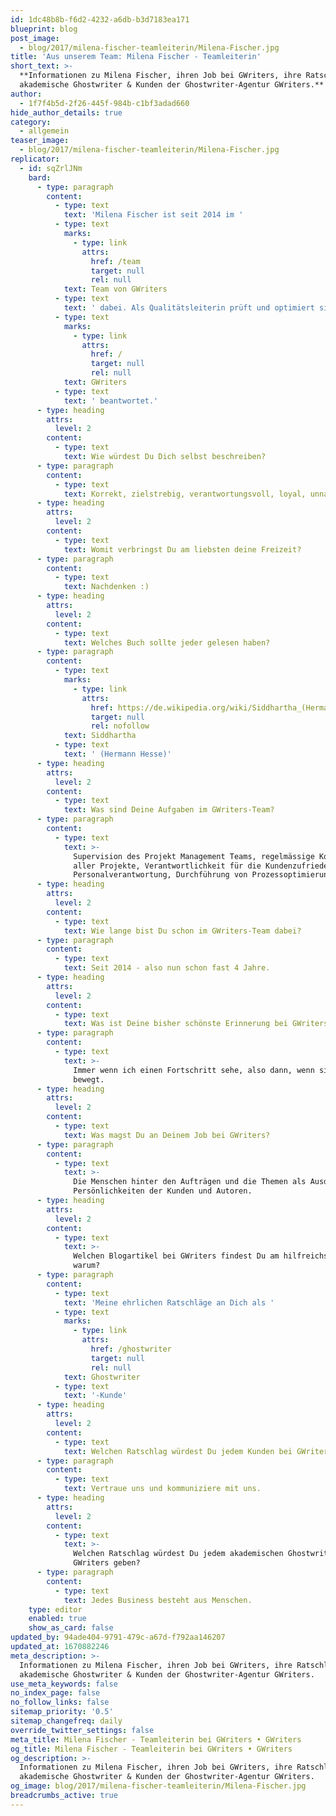 ```yaml
---
id: 1dc48b8b-f6d2-4232-a6db-b3d7183ea171
blueprint: blog
post_image:
  - blog/2017/milena-fischer-teamleiterin/Milena-Fischer.jpg
title: 'Aus unserem Team: Milena Fischer - Teamleiterin'
short_text: >-
  **Informationen zu Milena Fischer, ihren Job bei GWriters, ihre Ratschläge an
  akademische Ghostwriter & Kunden der Ghostwriter-Agentur GWriters.**
author:
  - 1f7f4b5d-2f26-445f-984b-c1bf3adad660
hide_author_details: true
category:
  - allgemein
teaser_image:
  - blog/2017/milena-fischer-teamleiterin/Milena-Fischer.jpg
replicator:
  - id: sqZrlJNm
    bard:
      - type: paragraph
        content:
          - type: text
            text: 'Milena Fischer ist seit 2014 im '
          - type: text
            marks:
              - type: link
                attrs:
                  href: /team
                  target: null
                  rel: null
            text: Team von GWriters
          - type: text
            text: ' dabei. Als Qualitätsleiterin prüft und optimiert sie täglich die Qualität von Ausarbeitungen bei GWriters und die Zufriedenheit unserer Kunden und akademischen Experten. In diesem Beitrag hat Milena Fischer einige Fragen über sich und ihre Arbeit bei '
          - type: text
            marks:
              - type: link
                attrs:
                  href: /
                  target: null
                  rel: null
            text: GWriters
          - type: text
            text: ' beantwortet.'
      - type: heading
        attrs:
          level: 2
        content:
          - type: text
            text: Wie würdest Du Dich selbst beschreiben?
      - type: paragraph
        content:
          - type: text
            text: Korrekt, zielstrebig, verantwortungsvoll, loyal, unnachgiebig.
      - type: heading
        attrs:
          level: 2
        content:
          - type: text
            text: Womit verbringst Du am liebsten deine Freizeit?
      - type: paragraph
        content:
          - type: text
            text: Nachdenken :)
      - type: heading
        attrs:
          level: 2
        content:
          - type: text
            text: Welches Buch sollte jeder gelesen haben?
      - type: paragraph
        content:
          - type: text
            marks:
              - type: link
                attrs:
                  href: https://de.wikipedia.org/wiki/Siddhartha_(Hermann_Hesse)
                  target: null
                  rel: nofollow
            text: Siddhartha
          - type: text
            text: ' (Hermann Hesse)'
      - type: heading
        attrs:
          level: 2
        content:
          - type: text
            text: Was sind Deine Aufgaben im GWriters-Team?
      - type: paragraph
        content:
          - type: text
            text: >-
              Supervision des Projekt Management Teams, regelmässige Kontrolle
              aller Projekte, Verantwortlichkeit für die Kundenzufriedenheit,
              Personalverantwortung, Durchführung von Prozessoptimierungen.
      - type: heading
        attrs:
          level: 2
        content:
          - type: text
            text: Wie lange bist Du schon im GWriters-Team dabei?
      - type: paragraph
        content:
          - type: text
            text: Seit 2014 - also nun schon fast 4 Jahre.
      - type: heading
        attrs:
          level: 2
        content:
          - type: text
            text: Was ist Deine bisher schönste Erinnerung bei GWriters?
      - type: paragraph
        content:
          - type: text
            text: >-
              Immer wenn ich einen Fortschritt sehe, also dann, wenn sich etwas
              bewegt.
      - type: heading
        attrs:
          level: 2
        content:
          - type: text
            text: Was magst Du an Deinem Job bei GWriters?
      - type: paragraph
        content:
          - type: text
            text: >-
              Die Menschen hinter den Aufträgen und die Themen als Ausdruck der
              Persönlichkeiten der Kunden und Autoren.
      - type: heading
        attrs:
          level: 2
        content:
          - type: text
            text: >-
              Welchen Blogartikel bei GWriters findest Du am hilfreichsten und
              warum?
      - type: paragraph
        content:
          - type: text
            text: 'Meine ehrlichen Ratschläge an Dich als '
          - type: text
            marks:
              - type: link
                attrs:
                  href: /ghostwriter
                  target: null
                  rel: null
            text: Ghostwriter
          - type: text
            text: '-Kunde'
      - type: heading
        attrs:
          level: 2
        content:
          - type: text
            text: Welchen Ratschlag würdest Du jedem Kunden bei GWriters geben?
      - type: paragraph
        content:
          - type: text
            text: Vertraue uns und kommuniziere mit uns.
      - type: heading
        attrs:
          level: 2
        content:
          - type: text
            text: >-
              Welchen Ratschlag würdest Du jedem akademischen Ghostwriter bei
              GWriters geben?
      - type: paragraph
        content:
          - type: text
            text: Jedes Business besteht aus Menschen.
    type: editor
    enabled: true
    show_as_card: false
updated_by: 94ade404-9791-479c-a67d-f792aa146207
updated_at: 1670882246
meta_description: >-
  Informationen zu Milena Fischer, ihren Job bei GWriters, ihre Ratschläge an
  akademische Ghostwriter & Kunden der Ghostwriter-Agentur GWriters.
use_meta_keywords: false
no_index_page: false
no_follow_links: false
sitemap_priority: '0.5'
sitemap_changefreq: daily
override_twitter_settings: false
meta_title: Milena Fischer - Teamleiterin bei GWriters • GWriters
og_title: Milena Fischer - Teamleiterin bei GWriters • GWriters
og_description: >-
  Informationen zu Milena Fischer, ihren Job bei GWriters, ihre Ratschläge an
  akademische Ghostwriter & Kunden der Ghostwriter-Agentur GWriters.
og_image: blog/2017/milena-fischer-teamleiterin/Milena-Fischer.jpg
breadcrumbs_active: true
---
```

